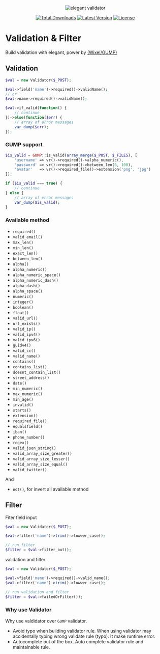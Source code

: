 <p align="center">
<img src="https://raw.githubusercontent.com/sonypradana/validator/master/docs/header.png" alt="elegant validator">
    <p align="center">
        <a href="https://packagist.org/packages/sonypradana/validator"><img alt="Total Downloads" src="https://img.shields.io/packagist/dt/sonypradana/validator"></a>
        <a href="https://github.com/sonypradana/validator/actions"><img alt="Latest Version" src="https://img.shields.io/github/stars/SonyPradana/validator"></a>
        <a href="https://github.com/SonyPradana/validator/blob/main/LICENSE.md"><img alt="License" src="https://img.shields.io/github/license/SonyPradana/validator"></a>
    </p>
</p>

# Validation & Filter

Build validation with elegant,
power by [(Wixel/GUMP)](https://github.com/Wixel/GUMP)

## Validation
```php
$val = new Validator($_POST);

$val->field('name')->required()->validName();
// or
$val->name->required()->validName();

$val->if_valid(function() {
    // continue
})->else(function($err) {
    // array of error messages
    var_dump($err);
});
```

### **GUMP support**
```php
$is_valid = GUMP::is_valid(array_merge($_POST, $_FILES), [
    'username' => vr()->required()->alpha_numeric(),
    'password' => vr()->required()->between_len(6, 100),
    'avatar'   => vr()->required_file()->extension('png', 'jpg')
]);

if ($is_valid === true) {
    // continue
} else {
    // array of error messages
    var_dump($is_valid);
}
```
### **Available method**

- `required()`
- `valid_email()`
- `max_len()`
- `min_len()`
- `exact_len()`
- `between_len()`
- `alpha()`
- `alpha_numeric()`
- `alpha_numeric_space()`
- `alpha_numeric_dash()`
- `alpha_dash()`
- `alpha_space()`
- `numeric()`
- `integer()`
- `boolean()`
- `float()`
- `valid_url()`
- `url_exists()`
- `valid_ip()`
- `valid_ipv4()`
- `valid_ipv6()`
- `guidv4()`
- `valid_cc()`
- `valid_name()`
- `contains()`
- `contains_list()`
- `doesnt_contain_list()`
- `street_address()`
- `date()`
- `min_numeric()`
- `max_numeric()`
- `min_age()`
- `invalid()`
- `starts()`
- `extension()`
- `required_file()`
- `equalsfield()`
- `iban()`
- `phone_number()`
- `regex()`
- `valid_json_string()`
- `valid_array_size_greater()`
- `valid_array_size_lesser()`
- `valid_array_size_equal()`
- `valid_twitter()`

And
- `not()`, for invert all available method

## Filter
Fiter field input
```php
$val = new Validator($_POST);

$val->filter('name')->trim()->lowwer_case();

// run filter
$filter = $val->filter_out();
```
validation and filter
```php
$val = new Validator($_POST);

$val->field('name')->required()->valid_name();
$val->filter('name')->trim()->lowwer_case();

// run validation and filter
$filter = $val->failedOrFilter());
```

### **Why use Validator**
Why use valdidator over `GUMP` validator.
- Avoid typo when building validator rule. When using validator may accidentally typing wrong validate rule (typo). It make runtime error.
- Autocomplete out of the box. Auto complete validator rule and maintainable rule.
